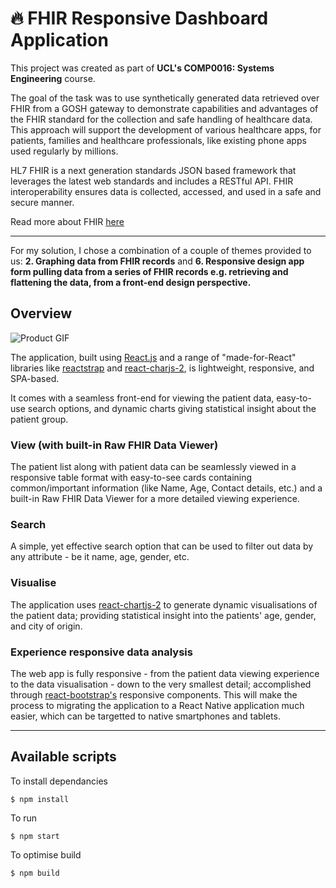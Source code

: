 # 🔥 FHIR Responsive Dashboard Application

This project was created as part of __UCL's COMP0016: Systems Engineering__ course.  

The goal of the task was to use synthetically generated data retrieved over FHIR from a GOSH gateway to
demonstrate capabilities and advantages of the FHIR standard for the collection and safe handling
of healthcare data. This approach will support the development of various healthcare apps, for
patients, families and healthcare professionals, like existing phone apps used regularly by
millions.

HL7 FHIR is a next generation standards JSON based framework that leverages the latest web
standards and includes a RESTful API. FHIR interoperability ensures data is collected, accessed,
and used in a safe and secure manner.
 
Read more about FHIR [here](https://wiki.hl7.org/FHIR)
 
---

For my solution, I chose a combination of a couple of themes provided to us: __2. Graphing data from FHIR records__ 
and __6. Responsive design app form pulling data from a series of FHIR records e.g. retrieving and flattening the data, from a front-end design perspective.__

## Overview

![Product GIF](./github-assets/demo.gif)

The application, built using [React.js](https://github.com/facebook/react) and a range of "made-for-React" libraries
like [reactstrap](https://reactstrap.github.io/) and [react-charjs-2](https://jerairrest.github.io/react-chartjs-2/), is lightweight, 
responsive, and SPA-based. 

It comes with a seamless front-end for viewing the patient data, easy-to-use search options, and dynamic charts giving
statistical insight about the patient group.

### View (with built-in Raw FHIR Data Viewer) 

The patient list along with patient data can be seamlessly viewed in a responsive table format with easy-to-see cards containing 
common/important information (like Name, Age, Contact details, etc.) and a built-in Raw FHIR Data Viewer for a more detailed 
viewing experience.

### Search 

A simple, yet effective search option that can be used to filter out data by any attribute - be it name, age, gender, etc.

### Visualise

The application uses [react-chartjs-2](https://github.com/jerairrest/react-chartjs-2) to generate dynamic visualisations of the patient 
data; providing statistical insight into the patients' age, gender, and city of origin. 

### Experience responsive data analysis

The web app is fully responsive - from the patient data viewing experience to the data visualisation - down to the very smallest detail; accomplished through [react-bootstrap's](https://react-bootstrap.github.io/) responsive components. This will make the process to migrating the application to a React Native application much easier, which can be targetted to native smartphones and tablets.

---

## Available scripts

To install dependancies

```cli
$ npm install
```


To run

```cli
$ npm start
```

To optimise build

```cli
$ npm build
```

